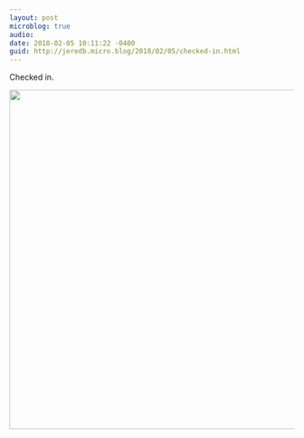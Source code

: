 ```yaml
---
layout: post
microblog: true
audio: 
date: 2018-02-05 10:11:22 -0400
guid: http://jeredb.micro.blog/2018/02/05/checked-in.html
---
```

Checked in.

<img src="http://micro.jeredb.com/uploads/2018/915a6e57b1.jpg" width="599" height="600" />
